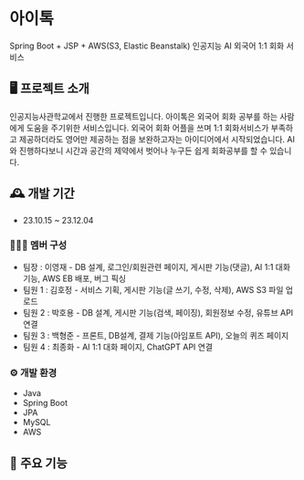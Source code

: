 # 아이톡
Spring Boot + JSP + AWS(S3, Elastic Beanstalk) 인공지능 AI 외국어 1:1 회화 서비스


## 🖥️ 프로젝트 소개
인공지능사관학교에서 진행한 프로젝트입니다. 
아이톡은 외국어 회화 공부를 하는 사람에게 도움을 주기위한 서비스입니다. 
외국어 회화 어플을 쓰며 1:1 회화서비스가 부족하고 제공하더라도 영어만 제공하는 점을 보완하고자는 아이디어에서 시작되었습니다. 
AI와 진행하다보니 시간과 공간의 제약에서 벗어나 누구든 쉽게 회화공부를 할 수 있습니다.


## 🕰️ 개발 기간
* 23.10.15 ~ 23.12.04


### 🧑‍🤝‍🧑 멤버 구성
  - 팀장   : 이영재 - DB 설계, 로그인/회원관련 페이지, 게시판 기능(댓글), AI 1:1 대화 기능, AWS EB 배포, 버그 픽싱
  - 팀원 1 : 김호정 - 서비스 기획, 게시판 기능(글 쓰기, 수정, 삭제), AWS S3 파일 업로드
  - 팀원 2 : 박호용 - DB 설계, 게시판 기능(검색, 페이징), 회원정보 수정, 유튜브 API 연결
  - 팀원 3 : 백형준 - 프론트, DB설계, 결제 기능(아임포트 API), 오늘의 퀴즈 페이지
  - 팀원 4 : 최종화 - AI 1:1 대화 페이지, ChatGPT API 연결


### ⚙️ 개발 환경
- Java
- Spring Boot
- JPA
- MySQL
- AWS


## 📌 주요 기능

